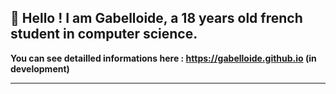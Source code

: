 <h2> 👋 Hello ! I am Gabelloide, a 18 years old french student in computer science. </h2>

**You can see detailled informations here : https://gabelloide.github.io (in development)**

---




<!--
**Gabelloide/Gabelloide** is a ✨ _special_ ✨ repository because its `README.md` (this file) appears on your GitHub profile.

Here are some ideas to get you started:

- 🔭 I’m currently working on ...
- 🌱 I’m currently learning ...
- 👯 I’m looking to collaborate on ...
- 🤔 I’m looking for help with ...
- 💬 Ask me about ...
- 📫 How to reach me: ...
- 😄 Pronouns: ...
- ⚡ Fun fact: ...
-->
